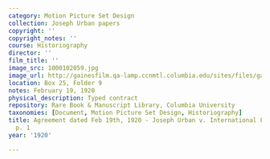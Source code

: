 ```yaml
---
category: Motion Picture Set Design
collection: Joseph Urban papers
copyright: ''
copyright_notes: ''
course: Historiography
director: ''
film_title: ''
image_src: 1000102059.jpg
image_url: http://gainesfilm.qa-lamp.ccnmtl.columbia.edu/sites/files/gainesfilm/images/1000102059.jpg
location: Box 25, Folder 9
notes: February 19, 1920
physical_description: Typed contract
repository: Rare Book & Manuscript Library, Columbia University
taxonomies: [Document, Motion Picture Set Design, Historiography]
title: Agreement dated Feb 19th, 1920 - Joseph Urban v. International Film Services,
  p. 1
year: '1920'

---
```

